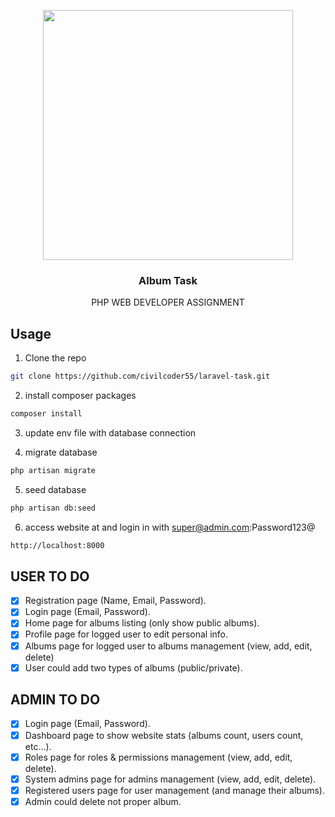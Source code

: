 <p align="center"><a href="https://laravel.com" target="_blank"><img src="https://raw.githubusercontent.com/laravel/art/master/logo-lockup/5%20SVG/2%20CMYK/1%20Full%20Color/laravel-logolockup-cmyk-red.svg" width="400"></a></p>

<p align="center">

  <h3 align="center">Album Task</h3>

  <p align="center">
   PHP WEB DEVELOPER ASSIGNMENT
  </p>
</p>

## Usage

1. Clone the repo

  ```sh
  git clone https://github.com/civilcoder55/laravel-task.git
  ```

2. install composer packages

  ```sh
  composer install
  ```

3. update env file with database connection

4. migrate database

  ```sh
  php artisan migrate
  ```
5. seed database

  ```sh
  php artisan db:seed
  ```

6. access website at and login in with  super@admin.com:Password123@
  ```sh
  http://localhost:8000 
  ```

## USER TO DO

- [x] Registration page (Name, Email, Password).
- [x] Login page (Email, Password).
- [x] Home page for albums listing (only show public albums).
- [x] Profile page for logged user to edit personal info.
- [x] Albums page for logged user to albums management (view, add, edit, delete)
- [x] User could add two types of albums (public/private).

## ADMIN TO DO

- [x] Login page (Email, Password).
- [x] Dashboard page to show website stats (albums count, users count, etc…).
- [x] Roles page for roles & permissions management (view, add, edit, delete).
- [x] System admins page for admins management (view, add, edit, delete).
- [x] Registered users page for user management (and manage their albums).
- [x] Admin could delete not proper album.